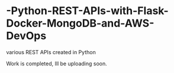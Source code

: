 # -Python-REST-APIs-with-Flask-Docker-MongoDB-and-AWS-DevOps
various REST APIs created in Python

Work is completed, Ill be uploading soon.
